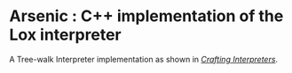 # Arsenic : C++ implementation of the Lox interpreter
A Tree-walk Interpreter implementation as shown in [*Crafting Interpreters*](http://craftinginterpreters.com).
